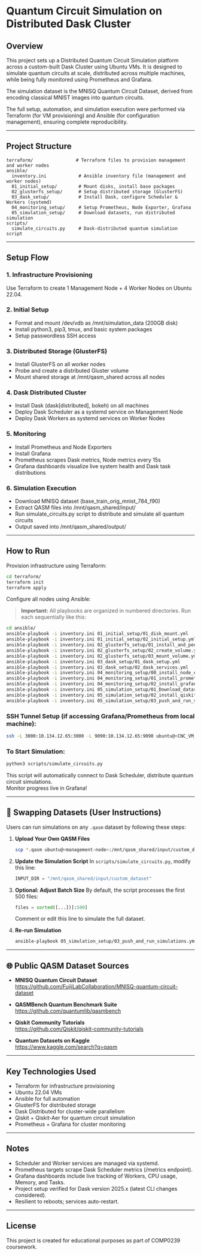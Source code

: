 
# Quantum Circuit Simulation on Distributed Dask Cluster

## Overview
This project sets up a Distributed Quantum Circuit Simulation platform across a custom-built Dask Cluster using Ubuntu VMs. It is designed to simulate quantum circuits at scale, distributed across multiple machines, while being fully monitored using Prometheus and Grafana.

The simulation dataset is the MNISQ Quantum Circuit Dataset, derived from encoding classical MNIST images into quantum circuits.

The full setup, automation, and simulation execution were performed via Terraform (for VM provisioning) and Ansible (for configuration management), ensuring complete reproducibility.

---

## Project Structure
```
terraform/                # Terraform files to provision management and worker nodes
ansible/
  inventory.ini            # Ansible inventory file (management and worker nodes)
  01_initial_setup/        # Mount disks, install base packages
  02_glusterfs_setup/      # Setup distributed storage (GlusterFS)
  03_dask_setup/           # Install Dask, configure Scheduler & Workers (systemd)
  04_monitoring_setup/     # Setup Prometheus, Node Exporter, Grafana
  05_simulation_setup/     # Download datasets, run distributed simulation
scripts/
  simulate_circuits.py     # Dask-distributed quantum simulation script
```

---

## Setup Flow

### 1. Infrastructure Provisioning
Use Terraform to create 1 Management Node + 4 Worker Nodes on Ubuntu 22.04.

### 2. Initial Setup
- Format and mount /dev/vdb as /mnt/simulation_data (200GB disk)
- Install python3, pip3, tmux, and basic system packages
- Setup passwordless SSH access

### 3. Distributed Storage (GlusterFS)
- Install GlusterFS on all worker nodes
- Probe and create a distributed Gluster volume
- Mount shared storage at /mnt/qasm_shared across all nodes

### 4. Dask Distributed Cluster
- Install Dask (dask[distributed], bokeh) on all machines
- Deploy Dask Scheduler as a systemd service on Management Node
- Deploy Dask Workers as systemd services on Worker Nodes

### 5. Monitoring
- Install Prometheus and Node Exporters
- Install Grafana
- Prometheus scrapes Dask metrics, Node metrics every 15s
- Grafana dashboards visualize live system health and Dask task distributions

### 6. Simulation Execution
- Download MNISQ dataset (base_train_orig_mnist_784_f90)
- Extract QASM files into /mnt/qasm_shared/input/
- Run simulate_circuits.py script to distribute and simulate all quantum circuits
- Output saved into /mnt/qasm_shared/output/

---

## How to Run

Provision infrastructure using Terraform:
```bash
cd terraform/
terraform init
terraform apply
```

Configure all nodes using Ansible:
> **Important:** All playbooks are organized in numbered directories. Run each sequentially like this:
```bash
cd ansible/
ansible-playbook -i inventory.ini 01_initial_setup/01_disk_mount.yml
ansible-playbook -i inventory.ini 01_initial_setup/02_initial_setup.yml
ansible-playbook -i inventory.ini 02_glusterfs_setup/01_install_and_peer.yml
ansible-playbook -i inventory.ini 02_glusterfs_setup/02_create_volume.yml
ansible-playbook -i inventory.ini 02_glusterfs_setup/03_mount_volume.yml
ansible-playbook -i inventory.ini 03_dask_setup/01_dask_setup.yml
ansible-playbook -i inventory.ini 03_dask_setup/02_dask_services.yml
ansible-playbook -i inventory.ini 04_monitoring_setup/00_install_node_exporter.yml
ansible-playbook -i inventory.ini 04_monitoring_setup/01_install_prometheus.yml
ansible-playbook -i inventory.ini 04_monitoring_setup/02_install_grafana.yml
ansible-playbook -i inventory.ini 05_simulation_setup/01_Download_dataset.yml
ansible-playbook -i inventory.ini 05_simulation_setup/02_install_qiskit.yml
ansible-playbook -i inventory.ini 05_simulation_setup/03_push_and_run_simulations.yml
```

### SSH Tunnel Setup (if accessing Grafana/Prometheus from local machine):
```bash
ssh -L 3000:10.134.12.65:3000 -L 9090:10.134.12.65:9090 ubuntu@<CNC_VM_PUBLIC_IP>
```

### To Start Simulation:
```bash
python3 scripts/simulate_circuits.py
```

This script will automatically connect to Dask Scheduler, distribute quantum circuit simulations.  
Monitor progress live in Grafana!

---

## 🔄 Swapping Datasets (User Instructions)

Users can run simulations on any `.qasm` dataset by following these steps:

1. **Upload Your Own QASM Files**
   ```bash
   scp *.qasm ubuntu@<management-node>:/mnt/qasm_shared/input/custom_dataset/
   ```

2. **Update the Simulation Script**
   In `scripts/simulate_circuits.py`, modify this line:
   ```python
   INPUT_DIR = "/mnt/qasm_shared/input/custom_dataset"
   ```

3. **Optional: Adjust Batch Size**
   By default, the script processes the first 500 files:
   ```python
   files = sorted([...])[:500]
   ```
   Comment or edit this line to simulate the full dataset.

4. **Re-run Simulation**
   ```bash
   ansible-playbook 05_simulation_setup/03_push_and_run_simulations.yml
   ```

---

## 🌐 Public QASM Dataset Sources

- **MNISQ Quantum Circuit Dataset**  
  https://github.com/FujiiLabCollaboration/MNISQ-quantum-circuit-dataset

- **QASMBench Quantum Benchmark Suite**  
  https://github.com/quantumlib/qasmbench

- **Qiskit Community Tutorials**  
  https://github.com/Qiskit/qiskit-community-tutorials

- **Quantum Datasets on Kaggle**  
  https://www.kaggle.com/search?q=qasm

---

## Key Technologies Used
- Terraform for infrastructure provisioning
- Ubuntu 22.04 VMs
- Ansible for full automation
- GlusterFS for distributed storage
- Dask Distributed for cluster-wide parallelism
- Qiskit + Qiskit-Aer for quantum circuit simulation
- Prometheus + Grafana for cluster monitoring

---

## Notes
- Scheduler and Worker services are managed via systemd.
- Prometheus targets scrape Dask Scheduler metrics (/metrics endpoint).
- Grafana dashboards include live tracking of Workers, CPU usage, Memory, and Tasks.
- Project setup verified for Dask version 2025.x (latest CLI changes considered).
- Resilient to reboots; services auto-restart.

---

## License
This project is created for educational purposes as part of COMP0239 coursework.
